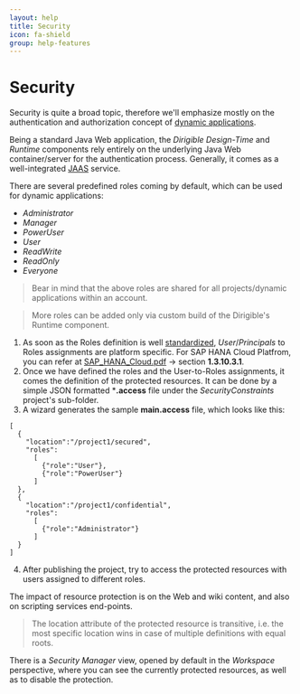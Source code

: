 ```yaml
---
layout: help
title: Security
icon: fa-shield
group: help-features
---
```


Security
===

Security is quite a broad topic, therefore we'll emphasize mostly on the authentication and authorization concept of [dynamic applications](dynamic_applications.html).

Being a standard Java Web application, the *Dirigible Design-Time* and *Runtime* components rely entirely on the underlying Java Web container/server for the authentication process.  Generally, it comes as a well-integrated [JAAS](http://en.wikipedia.org/wiki/Java_Authentication_and_Authorization_Service) service. 

There are several predefined roles coming by default, which can be used for dynamic applications:

*	*Administrator*
*	*Manager*
*	*PowerUser*
*	*User*
*	*ReadWrite*
*	*ReadOnly*
*	*Everyone*


> Bear in mind that the above roles are shared for all projects/dynamic applications within an account.

> More roles can be added only via custom build of the Dirigible's Runtime component.

1. As soon as the Roles definition is well [standardized](http://docs.oracle.com/javaee/5/tutorial/doc/bncav.html#bncay), *User*/*Principals* to Roles assignments are platform specific. For SAP HANA Cloud Platfrom, you can refer at [SAP_HANA_Cloud.pdf](https://help.hana.ondemand.com/help/SAP_HANA_Cloud_Platform.pdf) -> section **1.3.10.3.1**.
2. Once we have defined the roles and the User-to-Roles assignments, it comes the definition of the protected resources. It can be done by a simple JSON formatted ***.access** file under the *SecurityConstraints* project's sub-folder. 
3. A wizard generates the sample **main.access** file, which looks like this:
<pre><code>[
  {
    "location":"/project1/secured",
    "roles":
      [
        {"role":"User"},
        {"role":"PowerUser"}
      ]
  },
  {
    "location":"/project1/confidential",
    "roles":
      [
        {"role":"Administrator"}
      ]
  }
]
</code></pre>
4. After publishing the project, try to access the protected resources with users assigned to different roles. 

The impact of resource protection is on the Web and wiki content, and also on scripting services end-points.

> The location attribute of the protected resource is transitive,  i.e. the most specific location wins in case of multiple definitions with equal roots.

There is a *Security Manager* view, opened by default in the *Workspace* perspective, where you can see the currently protected resources, as well as to disable the protection.
